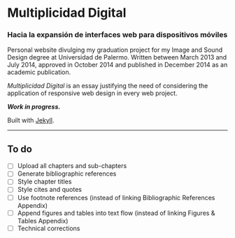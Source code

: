 # Multiplicidad Digital
### Hacia la expansión de interfaces web para dispositivos móviles

Personal website divulging my graduation project for my Image and Sound Design degree at Universidad de Palermo. Written between March 2013 and July 2014, approved in October 2014 and published in December 2014 as an academic publication.

*Multiplicidad Digital* is an essay justifying the need of considering the application of responsive web design in every web project.

***Work in progress.***

Built with [Jekyll](https://github.com/jekyll/jekyll/).

***

## To do
- [ ] Upload all chapters and sub-chapters
- [ ] Generate bibliographic references
- [ ] Style chapter titles
- [ ] Style cites and quotes
- [ ] Use footnote references (instead of linking Bibliographic References Appendix)
- [ ] Append figures and tables into text flow (instead of linking Figures & Tables Appendix)
- [ ] Technical corrections
